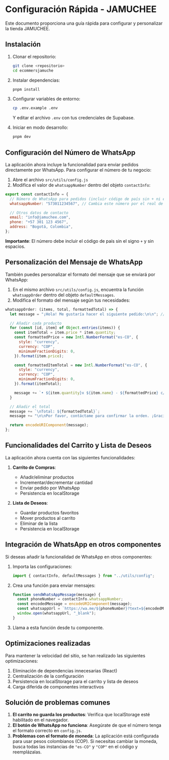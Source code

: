 # Configuración Rápida - JAMUCHEE

Este documento proporciona una guía rápida para configurar y personalizar la tienda JAMUCHEE.

## Instalación

1. Clonar el repositorio:

   ```bash
   git clone <repositorio>
   cd ecommersjamuche
   ```

2. Instalar dependencias:

   ```bash
   pnpm install
   ```

3. Configurar variables de entorno:

   ```bash
   cp .env.example .env
   ```

   Y editar el archivo `.env` con tus credenciales de Supabase.

4. Iniciar en modo desarrollo:
   ```bash
   pnpm dev
   ```

## Configuración del Número de WhatsApp

La aplicación ahora incluye la funcionalidad para enviar pedidos directamente por WhatsApp. Para configurar el número de tu negocio:

1. Abre el archivo `src/utils/config.js`
2. Modifica el valor de `whatsappNumber` dentro del objeto `contactInfo`:

```js
export const contactInfo = {
  // Número de WhatsApp para pedidos (incluir código de país sin + ni espacios)
  whatsappNumber: "573011234567", // Cambia este número por el real de tu tienda

  // Otros datos de contacto
  email: "info@jamuchee.com",
  phone: "+57 301 123 4567",
  address: "Bogotá, Colombia",
};
```

**Importante**: El número debe incluir el código de país sin el signo `+` y sin espacios.

## Personalización del Mensaje de WhatsApp

También puedes personalizar el formato del mensaje que se enviará por WhatsApp:

1. En el mismo archivo `src/utils/config.js`, encuentra la función `whatsappOrder` dentro del objeto `defaultMessages`.
2. Modifica el formato del mensaje según tus necesidades:

```js
whatsappOrder: (items, total, formattedTotal) => {
  let message = "¡Hola! Me gustaría hacer el siguiente pedido:\n\n"; // Cambia este texto

  // Añadir cada producto
  for (const [id, item] of Object.entries(items)) {
    const itemTotal = item.price * item.quantity;
    const formattedPrice = new Intl.NumberFormat("es-CO", {
      style: "currency",
      currency: "COP",
      minimumFractionDigits: 0,
    }).format(item.price);

    const formattedItemTotal = new Intl.NumberFormat("es-CO", {
      style: "currency",
      currency: "COP",
      minimumFractionDigits: 0,
    }).format(itemTotal);

    message += `• ${item.quantity}x ${item.name} - ${formattedPrice} c/u = ${formattedItemTotal}\n`;
  }

  // Añadir el total
  message += `\nTotal: ${formattedTotal}`;
  message += "\n\nPor favor, contáctame para confirmar la orden. ¡Gracias!"; // Cambia este texto

  return encodeURIComponent(message);
};
```

## Funcionalidades del Carrito y Lista de Deseos

La aplicación ahora cuenta con las siguientes funcionalidades:

1. **Carrito de Compras**:

   - Añadir/eliminar productos
   - Incrementar/decrementar cantidad
   - Enviar pedido por WhatsApp
   - Persistencia en localStorage

2. **Lista de Deseos**:
   - Guardar productos favoritos
   - Mover productos al carrito
   - Eliminar de la lista
   - Persistencia en localStorage

## Integración de WhatsApp en otros componentes

Si deseas añadir la funcionalidad de WhatsApp en otros componentes:

1. Importa las configuraciones:

   ```js
   import { contactInfo, defaultMessages } from "../utils/config";
   ```

2. Crea una función para enviar mensajes:

   ```js
   function sendWhatsAppMessage(message) {
     const phoneNumber = contactInfo.whatsappNumber;
     const encodedMessage = encodeURIComponent(message);
     const whatsappUrl = `https://wa.me/${phoneNumber}?text=${encodedMessage}`;
     window.open(whatsappUrl, "_blank");
   }
   ```

3. Llama a esta función desde tu componente.

## Optimizaciones realizadas

Para mantener la velocidad del sitio, se han realizado las siguientes optimizaciones:

1. Eliminación de dependencias innecesarias (React)
2. Centralización de la configuración
3. Persistencia en localStorage para el carrito y lista de deseos
4. Carga diferida de componentes interactivos

## Solución de problemas comunes

1. **El carrito no guarda los productos**: Verifica que localStorage esté habilitado en el navegador.
2. **El botón de WhatsApp no funciona**: Asegúrate de que el número tenga el formato correcto en `config.js`.
3. **Problemas con el formato de moneda**: La aplicación está configurada para usar pesos colombianos (COP). Si necesitas cambiar la moneda, busca todas las instancias de `"es-CO"` y `"COP"` en el código y reemplázalas.
